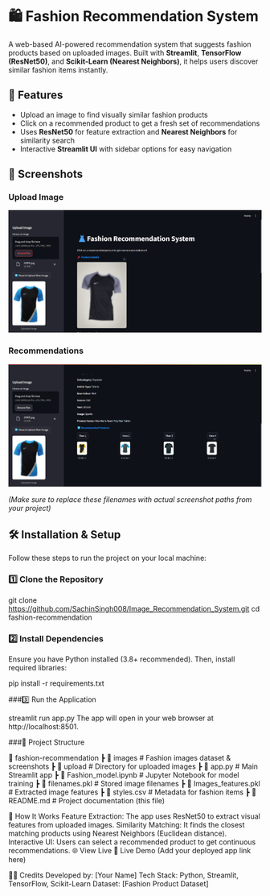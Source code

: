 # 🛍️ Fashion Recommendation System  

A web-based AI-powered recommendation system that suggests fashion products based on uploaded images. Built with **Streamlit**, **TensorFlow (ResNet50)**, and **Scikit-Learn (Nearest Neighbors)**, it helps users discover similar fashion items instantly.

## 🚀 Features  

- Upload an image to find visually similar fashion products  
- Click on a recommended product to get a fresh set of recommendations  
- Uses **ResNet50** for feature extraction and **Nearest Neighbors** for similarity search  
- Interactive **Streamlit UI** with sidebar options for easy navigation  

## 📸 Screenshots  

### Upload Image  
![Upload Image](pic1.png)  

### Recommendations  
![Recommendations](pic2.png)  

_(Make sure to replace these filenames with actual screenshot paths from your project)_

## 🛠️ Installation & Setup  

Follow these steps to run the project on your local machine:  

### 1️⃣ Clone the Repository  

git clone https://github.com/SachinSingh008/Image_Recommendation_System.git
cd fashion-recommendation
### 2️⃣ Install Dependencies
Ensure you have Python installed (3.8+ recommended). Then, install required libraries:

pip install -r requirements.txt

###3️⃣ Run the Application

streamlit run app.py
The app will open in your web browser at http://localhost:8501.

###📂 Project Structure

📂 fashion-recommendation
 ┣ 📂 images              # Fashion images dataset & screenshots
 ┣ 📂 upload              # Directory for uploaded images
 ┣ 📜 app.py              # Main Streamlit app
 ┣ 📜 Fashion_model.ipynb # Jupyter Notebook for model training
 ┣ 📜 filenames.pkl       # Stored image filenames
 ┣ 📜 Images_features.pkl # Extracted image features
 ┣ 📜 styles.csv          # Metadata for fashion items
 ┣ 📜 README.md           # Project documentation (this file)


 🎯 How It Works
Feature Extraction: The app uses ResNet50 to extract visual features from uploaded images.
Similarity Matching: It finds the closest matching products using Nearest Neighbors (Euclidean distance).
Interactive UI: Users can select a recommended product to get continuous recommendations.
🌐 View Live
🔗 Live Demo (Add your deployed app link here)

👨‍💻 Credits
Developed by: [Your Name]
Tech Stack: Python, Streamlit, TensorFlow, Scikit-Learn
Dataset: [Fashion Product Dataset]
